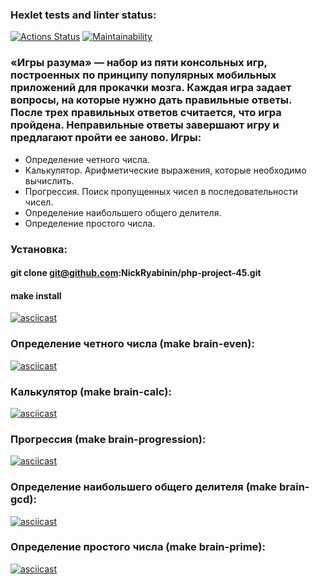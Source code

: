 ### Hexlet tests and linter status:
[![Actions Status](https://github.com/NickRyabinin/php-project-45/workflows/hexlet-check/badge.svg)](https://github.com/NickRyabinin/php-project-45/actions)
[![Maintainability](https://api.codeclimate.com/v1/badges/199469d3a2cbc1325b2c/maintainability)](https://codeclimate.com/github/NickRyabinin/php-project-45/maintainability)
### «Игры разума» — набор из пяти консольных игр, построенных по принципу популярных мобильных приложений для прокачки мозга. Каждая игра задает вопросы, на которые нужно дать правильные ответы. После трех правильных ответов считается, что игра пройдена. Неправильные ответы завершают игру и предлагают пройти ее заново. Игры:

* Определение четного числа.
* Калькулятор. Арифметические выражения, которые необходимо вычислить.
* Прогрессия. Поиск пропущенных чисел в последовательности чисел.
* Определение наибольшего общего делителя.
* Определение простого числа.

### Установка:
#### git clone git@github.com:NickRyabinin/php-project-45.git
#### make install
[![asciicast](https://asciinema.org/a/V9yJwogHGKExhxaLJ0JkJ7S0E.svg)](https://asciinema.org/a/V9yJwogHGKExhxaLJ0JkJ7S0E)

### Определение четного числа (make brain-even):
[![asciicast](https://asciinema.org/a/x3mRJfj64Aqqxcfa4be6QgefD.svg)](https://asciinema.org/a/x3mRJfj64Aqqxcfa4be6QgefD)

### Калькулятор (make brain-calc):
[![asciicast](https://asciinema.org/a/PrBdBpPQL0jU7kVSQKolNUjQn.svg)](https://asciinema.org/a/PrBdBpPQL0jU7kVSQKolNUjQn)

### Прогрессия (make brain-progression):
[![asciicast](https://asciinema.org/a/OEL38BnkLsWBIOmuslxTLvvUD.svg)](https://asciinema.org/a/OEL38BnkLsWBIOmuslxTLvvUD)

### Определение наибольшего общего делителя (make brain-gcd):
[![asciicast](https://asciinema.org/a/rYjt08JT9DC016UroRrvmXNSG.svg)](https://asciinema.org/a/rYjt08JT9DC016UroRrvmXNSG)

### Определение простого числа (make brain-prime):
[![asciicast](https://asciinema.org/a/evvZuRNBYwUP3khR9ta6lxKOX.svg)](https://asciinema.org/a/evvZuRNBYwUP3khR9ta6lxKOX)
